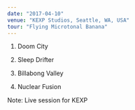 ```yaml
---
date: "2017-04-10"
venue: "KEXP Studios, Seattle, WA, USA"
tour: "Flying Microtonal Banana"
---
```



 1. Doom City

 2. Sleep Drifter

 3. Billabong Valley

 4. Nuclear Fusion


Note: Live session for KEXP

